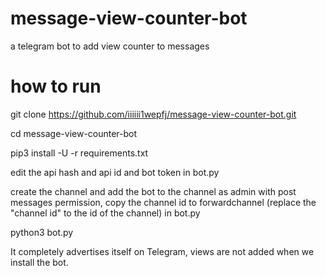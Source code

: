 # message-view-counter-bot
a telegram bot to add view counter to messages

# how to run
 
 git clone https://github.com/iiiiii1wepfj/message-view-counter-bot.git
 
 cd message-view-counter-bot
 
 pip3 install -U -r requirements.txt
 
 edit the api hash and api id and bot token in bot.py
 
 create the channel and add the bot to the channel as admin with post messages permission, copy the channel id to forwardchannel (replace the "channel id" to the id of the channel) in bot.py
 
python3 bot.py


It completely advertises itself on Telegram, views are not added when we install the bot.
